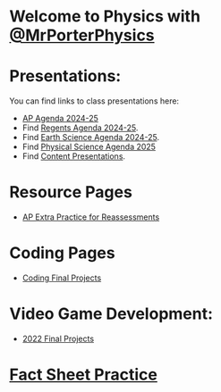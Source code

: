 # Welcome to Physics with [@MrPorterPhysics](https://twitter.com/MrPorterPhysics)

# Presentations:

You can find links to class presentations here:
  - [AP Agenda 2024-25](/Daily%20Plan/20242025/Daily%20Slides/APAgendas202425.html)
  - Find [Regents Agenda 2024-25](/Daily%20Plan/20242025/Daily%20Slides/RPAgendas202425.html).
  - Find [Earth Science Agenda 2024-25](/Daily%20Plan/20242025/Daily%20Slides/EarthSci202425.html).
  - Find [Physical Science Agenda 2025](/mrporterphysics.github.io/Daily%20Plan/20242025/Daily%20Slides/physicalScience2025.html)
  - Find [Content Presentations](presindex).


# Resource Pages
  - [AP Extra Practice for Reassessments](\AP%20Resource%20Pages\apSBGPractice)

# Coding Pages
  - [Coding Final Projects](Coding\codingLanding)

# Video Game Development:
  - [2022 Final Projects](Coding\VGD2022)

# [Fact Sheet Practice](/mrporterphysics.github.io/ap-physics-quiz/index.html)